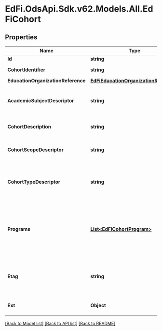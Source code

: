 # EdFi.OdsApi.Sdk.v62.Models.All.EdFiCohort

## Properties

Name | Type | Description | Notes
------------ | ------------- | ------------- | -------------
**Id** | **string** |  | [optional] 
**CohortIdentifier** | **string** | The name or ID for the cohort. | 
**EducationOrganizationReference** | [**EdFiEducationOrganizationReference**](EdFiEducationOrganizationReference.md) |  | 
**AcademicSubjectDescriptor** | **string** | The academic subject associated with an academic intervention. | [optional] 
**CohortDescription** | **string** | The description of the cohort and its purpose. | [optional] 
**CohortScopeDescriptor** | **string** | The scope of cohort (e.g., school, district, classroom). | [optional] 
**CohortTypeDescriptor** | **string** | The type of cohort (e.g., academic intervention, classroom breakout). | 
**Programs** | [**List&lt;EdFiCohortProgram&gt;**](EdFiCohortProgram.md) | An unordered collection of cohortPrograms. The (optional) program associated with this cohort (e.g., special education). | [optional] 
**Etag** | **string** | A unique system-generated value that identifies the version of the resource. | [optional] 
**Ext** | **Object** | Extensions to the Cohort entity. | [optional] 

[[Back to Model list]](../README.md#documentation-for-models) [[Back to API list]](../README.md#documentation-for-api-endpoints) [[Back to README]](../README.md)

